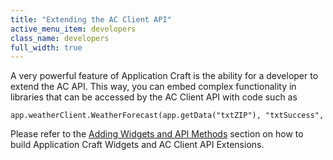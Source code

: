 ```yaml
---
title: "Extending the AC Client API"
active_menu_item: developers
class_name: developers
full_width: true
---
```



A very powerful feature of Application Craft is the ability for a developer to extend the AC API. This way, you can embed complex functionality in libraries that can be accessed by the AC Client API with code such as

    app.weatherClient.WeatherForecast(app.getData("txtZIP"), "txtSuccess", "txtResponse", "txtState", "txtCity", "grdForecast", "date,desc,high,low,precip,icon");
   

Please refer to the [Adding Widgets and API Methods](../../../../adding-widgets-and-api-methods/index) section on how to build Application Craft Widgets and AC Client API Extensions.

